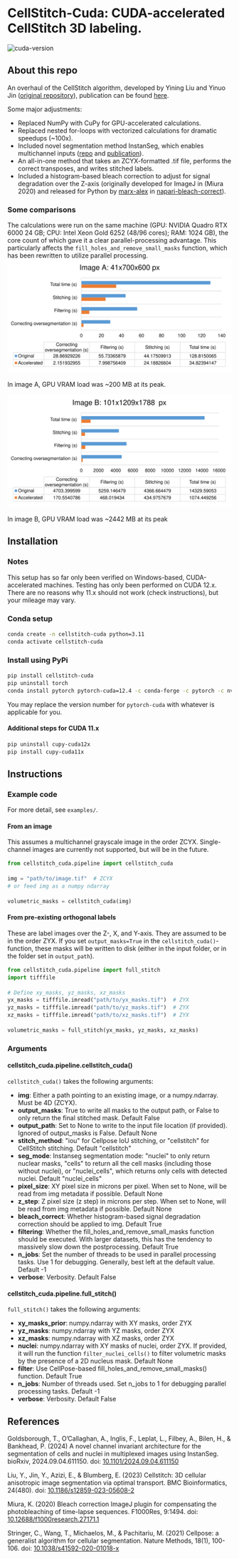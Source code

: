 # CellStitch-Cuda: CUDA-accelerated CellStitch 3D labeling.
![cuda-version](https://img.shields.io/badge/CUDA-11.x%2C_12.x-instanseg)

## About this repo
An overhaul of the CellStitch algorithm, developed by Yining Liu and Yinuo Jin ([original repository](https://github.com/imyiningliu/cellstitch)), publication can be found [here](https://doi.org/10.1186/s12859-023-05608-2).

Some major adjustments:
* Replaced NumPy with CuPy for GPU-accelerated calculations.
* Replaced nested for-loops with vectorized calculations for dramatic speedups (~100x).
* Included novel segmentation method InstanSeg, which enables multichannel inputs ([repo](https://github.com/instanseg/instanseg) and [publication](https://doi.org/10.1101/2024.09.04.611150)).
* An all-in-one method that takes an ZCYX-formatted .tif file, performs the correct transposes, and writes stitched labels.
* Included a histogram-based bleach correction to adjust for signal degradation over the Z-axis (originally developed for ImageJ in (Miura 2020) and released for Python by [marx-alex](https://github.com/marx-alex) in [napari-bleach-correct](https://github.com/marx-alex/napari-bleach-correct)).

### Some comparisons
The calculations were run on the same machine (GPU: NVIDIA Quadro RTX 6000 24 GB; CPU: Intel Xeon Gold 6252 (48/96 cores); RAM: 1024 GB), the core count of which gave it a clear parallel-processing advantage. This particularly affects the `fill_holes_and_remove_small_masks` function, which has been rewritten to utilize parallel processing.
![img-a](figures/cellstitch_img-a.svg)

In image A, GPU VRAM load was ~200 MB at its peak.

![img-b](figures/cellstitch_img-b.svg)

In image B, GPU VRAM load was ~2442 MB at its peak

## Installation
### Notes
This setup has so far only been verified on Windows-based, CUDA-accelerated machines. Testing has only been performed on CUDA 12.x. There are no reasons why 11.x should not work (check instructions), but your mileage may vary.
### Conda setup
```bash
conda create -n cellstitch-cuda python=3.11
conda activate cellstitch-cuda
```
### Install using PyPi
```bash
pip install cellstitch-cuda
pip uninstall torch
conda install pytorch pytorch-cuda=12.4 -c conda-forge -c pytorch -c nvidia
```
You may replace the version number for `pytorch-cuda` with whatever is applicable for you.
#### Additional steps for CUDA 11.x
```bash
pip uninstall cupy-cuda12x
pip install cupy-cuda11x
```
## Instructions
### Example code
For more detail, see `examples/`.
#### From an image
This assumes a multichannel grayscale image in the order ZCYX. Single-channel images are currently not supported, but will be in the future.
```python
from cellstitch_cuda.pipeline import cellstitch_cuda

img = "path/to/image.tif"  # ZCYX
# or feed img as a numpy ndarray

volumetric_masks = cellstitch_cuda(img)
```
#### From pre-existing orthogonal labels
These are label images over the Z-, X, and Y-axis. They are assumed to be in the order ZYX. If you set `output_masks=True` in the `cellstitch_cuda()`-function, these masks will be written to disk (either in the input folder, or in the folder set in `output_path`).
```python
from cellstitch_cuda.pipeline import full_stitch
import tifffile

# Define xy_masks, yz_masks, xz_masks
yx_masks = tifffile.imread("path/to/yx_masks.tif")  # ZYX
yz_masks = tifffile.imread("path/to/yz_masks.tif")  # ZYX
xz_masks = tifffile.imread("path/to/xz_masks.tif")  # ZYX

volumetric_masks = full_stitch(yx_masks, yz_masks, xz_masks)
```
### Arguments
#### cellstitch_cuda.pipeline.cellstitch_cuda()
`cellstitch_cuda()` takes the following arguments:
* **img**: Either a path pointing to an existing image, or a numpy.ndarray. Must be 4D (ZCYX).
* **output_masks**: True to write all masks to the output path, or False to only return the final stitched mask.
    Default False
* **output_path**: Set to None to write to the input file location (if provided). Ignored of output_masks is False.
    Default None
* **stitch_method**: "iou" for Cellpose IoU stitching, or "cellstitch" for CellStitch stitching.
    Default "cellstitch"
* **seg_mode**: Instanseg segmentation mode: "nuclei" to only return nuclear masks, "cells" to return all the cell
    masks (including those without nuclei), or "nuclei_cells", which returns only cells with detected nuclei.
    Default "nuclei_cells"
* **pixel_size**: XY pixel size in microns per pixel. When set to None, will be read from img metadata if possible.
    Default None
* **z_step**: Z pixel size (z step) in microns per step. When set to None, will be read from img metadata if possible.
    Default None
* **bleach_correct**: Whether histogram-based signal degradation correction should be applied to img.
    Default True
* **filtering**: Whether the fill_holes_and_remove_small_masks function should be executed. With larger datasets, this
    has the tendency to massively slow down the postprocessing.
    Default True
* **n_jobs**: Set the number of threads to be used in parallel processing tasks. Use 1 for debugging. Generally, best
    left at the default value.
    Default -1
* **verbose**: Verbosity.
    Default False
#### cellstitch_cuda.pipeline.full_stitch()
`full_stitch()` takes the following arguments:
* **xy_masks_prior**: numpy.ndarray with XY masks, order ZYX
* **yz_masks**: numpy.ndarray with YZ masks, order ZYX
* **xz_masks**: numpy.ndarray with XZ masks, order ZYX
* **nuclei**: numpy.ndarray with XY masks of nuclei, order ZYX. If provided, it will run the function `filter_nuclei_cells()` to filter volumetric masks by the presence of a 2D nucleus mask. Default None
* **filter**: Use CellPose-based fill_holes_and_remove_small_masks() function. Default True
* **n_jobs**: Number of threads used. Set n_jobs to 1 for debugging parallel processing tasks. Default -1
* **verbose**: Verbosity. Default False


## References
Goldsborough, T., O’Callaghan, A., Inglis, F., Leplat, L., Filbey, A., Bilen, H., & Bankhead, P. (2024) A novel channel invariant architecture for the segmentation of cells and nuclei in multiplexed images using InstanSeg. bioRxiv, 2024.09.04.611150. doi: [10.1101/2024.09.04.611150](https://doi.org/10.1101/2024.09.04.611150)

Liu, Y., Jin, Y., Azizi, E., & Blumberg, E. (2023) Cellstitch: 3D cellular anisotropic image segmentation via optimal transport. BMC Bioinformatics, 24(480). doi: [10.1186/s12859-023-05608-2](https://doi.org/10.1186/s12859-023-05608-2)

Miura, K. (2020) Bleach correction ImageJ plugin for compensating the photobleaching of time-lapse sequences. F1000Res, 9:1494. doi: [10.12688/f1000research.27171.1](https://doi.org/10.12688/f1000research.27171.1)

Stringer, C., Wang, T., Michaelos, M., & Pachitariu, M. (2021) Cellpose: a generalist algorithm for cellular segmentation. Nature Methods, 18(1), 100-106. doi: [10.1038/s41592-020-01018-x](https://doi.org/10.1038/s41592-020-01018-x)

